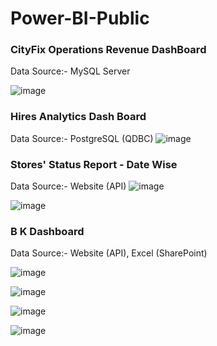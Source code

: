 # Power-BI-Public
### CityFix Operations Revenue DashBoard
Data Source:- MySQL Server

![image](https://github.com/user-attachments/assets/2bdfe3bc-5501-4a0b-9321-4a666db4be65)

 ### Hires Analytics Dash Board
Data Source:- PostgreSQL (QDBC)
![image](https://github.com/user-attachments/assets/3ad912a4-86bf-41e7-af1d-0660b7c05383)

### Stores' Status Report - Date Wise
Data Source:- Website (API)
![image](https://github.com/user-attachments/assets/52d969a6-e401-4dc7-a37c-841c425e0f6c)

![image](https://github.com/user-attachments/assets/26655680-a5f7-4460-ab02-a7c87fe3a914)

### B K Dashboard
Data Source:- Website (API), Excel (SharePoint)

![image](https://github.com/user-attachments/assets/ba9b6156-0623-41e6-8e1e-a20c3fbb531b)

![image](https://github.com/user-attachments/assets/fa1c49af-c279-47ce-983f-627d39cdf4e3)

![image](https://github.com/user-attachments/assets/4e3453ac-5b50-4a74-bb6f-b8202e9c3895)

![image](https://github.com/user-attachments/assets/5eae66fd-23c1-4d6d-b26b-fa9aa88fd77b)




